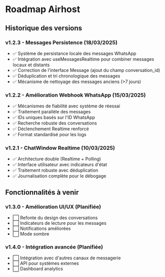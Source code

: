 # Roadmap Airhost

## Historique des versions

### v1.2.3 - Messages Persistence (18/03/2025)
- ✅ Système de persistance locale des messages WhatsApp
- ✅ Intégration avec useMessagesRealtime pour combiner messages locaux et distants
- ✅ Correction de l'interface Message (ajout du champ conversation_id)
- ✅ Déduplication et tri chronologique des messages
- ✅ Mécanisme de nettoyage des messages anciens (>7 jours)

### v1.2.2 - Amélioration Webhook WhatsApp (15/03/2025)
- ✅ Mécanismes de fiabilité avec système de réessai
- ✅ Traitement parallèle des messages
- ✅ IDs uniques basés sur l'ID WhatsApp
- ✅ Recherche robuste des conversations
- ✅ Déclenchement Realtime renforcé
- ✅ Format standardisé pour les logs

### v1.2.1 - ChatWindow Realtime (10/03/2025)
- ✅ Architecture double (Realtime + Polling) 
- ✅ Interface utilisateur avec indicateurs d'état
- ✅ Traitement robuste avec déduplication
- ✅ Journalisation complète pour le débogage

## Fonctionnalités à venir

### v1.3.0 - Amélioration UI/UX (Planifiée)
- ⬜️ Refonte du design des conversations 
- ⬜️ Indicateurs de lecture pour les messages
- ⬜️ Notifications améliorées
- ⬜️ Mode sombre

### v1.4.0 - Intégration avancée (Planifiée)
- ⬜️ Intégration avec d'autres canaux de messagerie
- ⬜️ API pour systèmes externes
- ⬜️ Dashboard analytics
